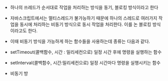 
- 하나의 쓰레드가 순서대로 작업을 처리하는 방식을 동기, 블로킹 방식이라고 한다
- 자바스크립트에서는 멀티스레드가 불가능하기 때문에 하나의 스레드로 여러가지 작업을 동시에 처리하는 비동기 방식으로 동시 작업을 처리한다. 이를 논 블로킹 방식이라고도 한다.
- 이때 비동기 방식을 가능하게 하는 함수들을 사용하는데 종류는 다음과 같다.

- setTimeout(콜백함수, 시간 : 밀리세컨으로)
	일정 시간 후에 명령을 실행하는 함수

- setInterval(콜백함수, 시간:밀리세컨으로)
	일정 시간마다 명령을 실행시키는 함수

- 비동기 방